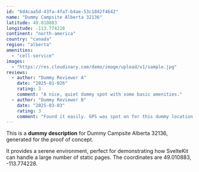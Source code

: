```yaml
---
id: "6d4caa5d-43fa-4fa7-b4ae-53c1842f4642"
name: "Dummy Campsite Alberta 32136"
latitude: 49.010883
longitude: -113.774228
continent: "north-america"
country: "canada"
region: "alberta"
amenities:
  - "cell-service"
images:
  - "https://res.cloudinary.com/demo/image/upload/v1/sample.jpg"
reviews:
  - author: "Dummy Reviewer A"
    date: "2025-01-026"
    rating: 3
    comment: "A nice, quiet dummy spot with some basic amenities."
  - author: "Dummy Reviewer B"
    date: "2025-03-03"
    rating: 3
    comment: "Found it easily. GPS was spot on for this dummy location."
---
```


This is a **dummy description** for Dummy Campsite Alberta 32136, generated for the proof of concept.

It provides a serene environment, perfect for demonstrating how SvelteKit can handle a large number of static pages. The coordinates are 49.010883, -113.774228.
